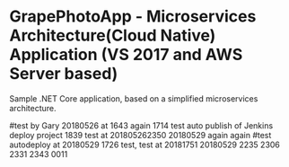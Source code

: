 
# GrapePhotoApp - Microservices Architecture(Cloud Native) Application (VS 2017 and AWS Server based)
Sample .NET Core application, based on a simplified microservices architecture. <p>
#test by Gary 20180526 at 1643 again 1714 test auto publish of Jenkins deploy project 1839 test at 201805262350 20180529 again again
#test autodeploy at 20180529 1726 test, test at 20181751 20180529 2235 2306 2331 2343 0011
  
 
 
 
